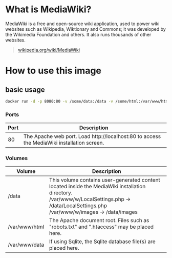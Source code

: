 # What is MediaWiki?

MediaWiki is a free and open-source wiki application, used to power wiki websites such as Wikipedia, Wiktionary and Commons; it was developed by the Wikimedia Foundation and others. It also runs thousands of other websites.

> [wikipedia.org/wiki/MediaWiki](wikipedia.org/wiki/MediaWiki)

# How to use this image

## basic usage

```bash
docker run -d -p 8080:80 -v /some/data:/data -v /some/html:/var/www/html -v /some/db:/var/www/data --name mediawiki coryroloff/mediawiki
```

### Ports

| Port | Description                                                                                |
|------|--------------------------------------------------------------------------------------------|
| 80   | The Apache web port. Load http://localhost:80 to access the MediaWiki installation screen. |

### Volumes

| Volume        | Description                                                                                                                                                                                |
|---------------|--------------------------------------------------------------------------------------------------------------------------------------------------------------------------------------------|
| /data         | This volume contains user-generated content located inside the MediaWiki installation directory.<br>/var/www/w/LocalSettings.php -> /data/LocalSettings.php<br>/var/www/w/images -> /data/images |
| /var/www/html | The Apache document root. Files such as "robots.txt" and ".htaccess" may be placed here.                                                                                                   |
| /var/www/data | If using Sqlite, the Sqlite database file(s) are placed here.                                                                                                                              |
